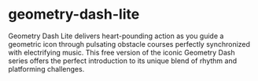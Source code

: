 # geometry-dash-lite
Geometry Dash Lite delivers heart-pounding action as you guide a geometric icon through pulsating obstacle courses perfectly synchronized with electrifying music. This free version of the iconic Geometry Dash series offers the perfect introduction to its unique blend of rhythm and platforming challenges.
